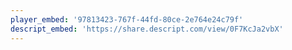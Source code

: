 ```yaml
---
player_embed: '97813423-767f-44fd-80ce-2e764e24c79f'
descript_embed: 'https://share.descript.com/view/0F7KcJa2vbX'
---
```

